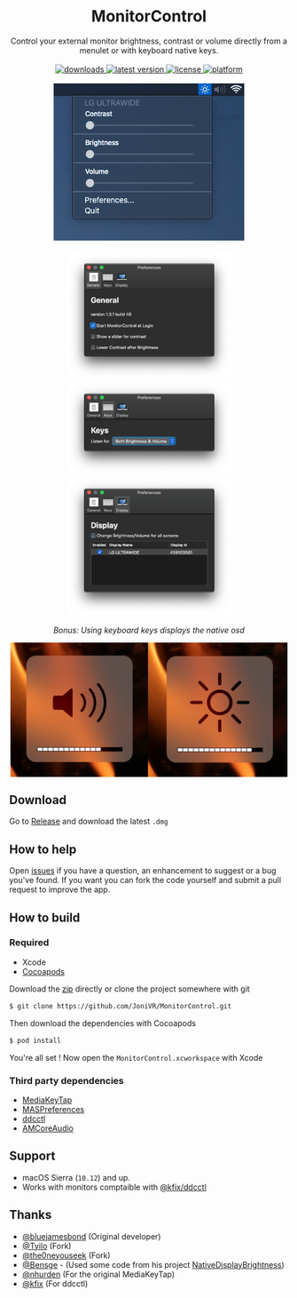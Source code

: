 <h1 align="center"> MonitorControl </h1>

<!-- subtext -->
<div align="center">
Control your external monitor brightness, contrast or volume directly from a menulet or with keyboard native keys.
</div>

<br/>

<!-- shields -->
<div align="center">
    <!-- downloads -->
    <a href="https://github.com/JoniVR/MonitorControl/releases">
        <img src="https://img.shields.io/github/downloads/JoniVR/MonitorControl/total.svg"  alt="downloads"/>
    </a>
    <!-- version -->
    <a href="https://github.com/JoniVR/MonitorControl/releases/latest">
        <img src="https://img.shields.io/github/release/JoniVR/MonitorControl.svg"  alt="latest version"/>
    </a>
    <!-- license -->
    <a href="https://github.com/JoniVR/MonitorControl/blob/master/License.txt">
        <img src="https://img.shields.io/github/license/JoniVR/MonitorControl.svg"  alt="license"/>
    </a>
    <!-- platform -->
    <a href="https://github.com/JoniVR/MonitorControl">
        <img src="https://img.shields.io/badge/platform-macOS-lightgrey.svg"  alt="platform"/>
    </a>
</div>

<br/>

<div align="center">
    <img src="./.github/menulet.png"  alt="menulet screenshot"/>
    <br/><br/>
    <img src="./.github/menugeneral.png" width="299" alt="general screenshot"/><img src="./.github/menukeys.png" width="299" alt="keys screenshot"/><img src="./.github/menudisplay.png" width="299" alt="display screenshot"/>

<br/>

*Bonus: Using keyboard keys displays the native osd*

<img src="./.github/osd.jpg" width="500" align="center" alt="osd screenshot"/>
</div>

## Download

Go to [Release](https://github.com/JoniVR/MonitorControl/releases/latest) and download the latest `.dmg`

## How to help

Open [issues](./issues) if you have a question, an enhancement to suggest or a bug you've found. If you want you can fork the code yourself and submit a pull request to improve the app.

## How to build

### Required

- Xcode
- [Cocoapods](https://cocoapods.org/)

Download the [zip](https://github.com/JoniVR/MonitorControl/archive/master.zip) directly or clone the project somewhere with git

```sh
$ git clone https://github.com/JoniVR/MonitorControl.git
```

Then download the dependencies with Cocoapods

```sh
$ pod install
```

You're all set ! Now open the `MonitorControl.xcworkspace` with Xcode

### Third party dependencies

- [MediaKeyTap](https://github.com/JoniVR/MediaKeyTap)
- [MASPreferences](https://github.com/JoniVR/MASPreferences)
- [ddcctl](https://github.com/kfix/ddcctl)
- [AMCoreAudio](https://github.com/rnine/AMCoreAudio)

## Support
- macOS Sierra (`10.12`) and up.
- Works with monitors comptaible with [@kfix/ddcctl](https://github.com/kfix/ddcctl)

## Thanks
- [@bluejamesbond](https://github.com/bluejamesbond/) (Original developer)
- [@Tyilo](https://github.com/Tyilo/) (Fork)
- [@the0neyouseek](https://github.com/the0neyouseek) (Fork)
- [@Bensge](https://github.com/Bensge/) - (Used some code from his project [NativeDisplayBrightness](https://github.com/Bensge/NativeDisplayBrightness))
- [@nhurden](https://github.com/nhurden/) (For the original MediaKeyTap)
- [@kfix](https://github.com/kfix/ddcctl) (For ddcctl)

